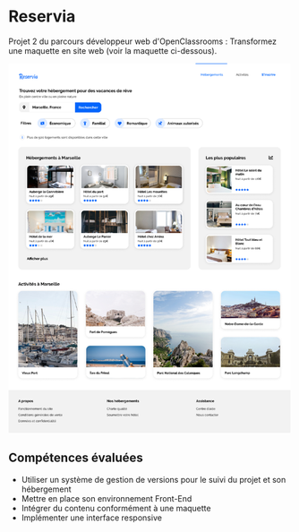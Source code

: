 # Reservia
Projet 2 du parcours développeur web d'OpenClassrooms : Transformez une maquette en site web (voir la maquette ci-dessous).

![maquette web reservia](./images/desktop.png)

## Compétences évaluées
- Utiliser un système de gestion de versions pour le suivi du projet et son hébergement
- Mettre en place son environnement Front-End
- Intégrer du contenu conformément à une maquette
- Implémenter une interface responsive
